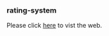### rating-system

Please click [here](https://yifan-jiao.github.io/rating-system/) to vist the web.
